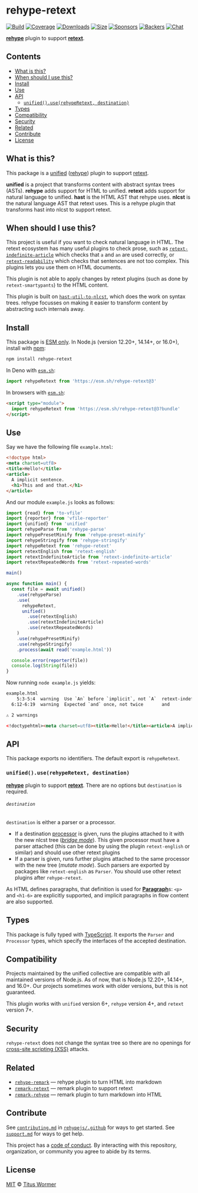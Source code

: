 # rehype-retext

[![Build][build-badge]][build]
[![Coverage][coverage-badge]][coverage]
[![Downloads][downloads-badge]][downloads]
[![Size][size-badge]][size]
[![Sponsors][sponsors-badge]][collective]
[![Backers][backers-badge]][collective]
[![Chat][chat-badge]][chat]

**[rehype][]** plugin to support **[retext][]**.

## Contents

*   [What is this?](#what-is-this)
*   [When should I use this?](#when-should-i-use-this)
*   [Install](#install)
*   [Use](#use)
*   [API](#api)
    *   [`unified().use(rehypeRetext, destination)`](#unifieduserehyperetext-destination)
*   [Types](#types)
*   [Compatibility](#compatibility)
*   [Security](#security)
*   [Related](#related)
*   [Contribute](#contribute)
*   [License](#license)

## What is this?

This package is a [unified][] ([rehype][]) plugin to support [retext][].

**unified** is a project that transforms content with abstract syntax trees
(ASTs).
**rehype** adds support for HTML to unified.
**retext** adds support for natural language to unified.
**hast** is the HTML AST that rehype uses.
**nlcst** is the natural language AST that retext uses.
This is a rehype plugin that transforms hast into nlcst to support retext.

## When should I use this?

This project is useful if you want to check natural language in HTML.
The retext ecosystem has many useful plugins to check prose, such as
[`retext-indefinite-article`][retext-indefinite-article] which checks that `a`
and `an` are used correctly, or [`retext-readability`][retext-readability] which
checks that sentences are not too complex.
This plugins lets you use them on HTML documents.

This plugin is not able to apply changes by retext plugins (such
as done by `retext-smartypants`) to the HTML content.

This plugin is built on [`hast-util-to-nlcst`][hast-util-to-nlcst], which does
the work on syntax trees.
rehype focusses on making it easier to transform content by abstracting such
internals away.

## Install

This package is [ESM only](https://gist.github.com/sindresorhus/a39789f98801d908bbc7ff3ecc99d99c).
In Node.js (version 12.20+, 14.14+, or 16.0+), install with [npm][]:

```sh
npm install rehype-retext
```

In Deno with [`esm.sh`][esmsh]:

```js
import rehypeRetext from 'https://esm.sh/rehype-retext@3'
```

In browsers with [`esm.sh`][esmsh]:

```html
<script type="module">
  import rehypeRetext from 'https://esm.sh/rehype-retext@3?bundle'
</script>
```

## Use

Say we have the following file `example.html`:

```html
<!doctype html>
<meta charset=utf8>
<title>Hello!</title>
<article>
  A implicit sentence.
  <h1>This and and that.</h1>
</article>
```

And our module `example.js` looks as follows:

```js
import {read} from 'to-vfile'
import {reporter} from 'vfile-reporter'
import {unified} from 'unified'
import rehypeParse from 'rehype-parse'
import rehypePresetMinify from 'rehype-preset-minify'
import rehypeStringify from 'rehype-stringify'
import rehypeRetext from 'rehype-retext'
import retextEnglish from 'retext-english'
import retextIndefiniteArticle from 'retext-indefinite-article'
import retextRepeatedWords from 'retext-repeated-words'

main()

async function main() {
  const file = await unified()
    .use(rehypeParse)
    .use(
      rehypeRetext,
      unified()
        .use(retextEnglish)
        .use(retextIndefiniteArticle)
        .use(retextRepeatedWords)
    )
    .use(rehypePresetMinify)
    .use(rehypeStringify)
    .process(await read('example.html'))

  console.error(reporter(file))
  console.log(String(file))
}
```

Now running `node example.js` yields:

```html
example.html
    5:3-5:4  warning  Use `An` before `implicit`, not `A`  retext-indefinite-article  retext-indefinite-article
  6:12-6:19  warning  Expected `and` once, not twice       and                        retext-repeated-words

⚠ 2 warnings
```

```html
<!doctypehtml><meta charset=utf8><title>Hello!</title><article>A implicit sentence.<h1>This and and that.</h1></article>
```

## API

This package exports no identifiers.
The default export is `rehypeRetext`.

### `unified().use(rehypeRetext, destination)`

**[rehype][]** plugin to support **[retext][]**.
There are no options but `destination` is required.

###### `destination`

`destination` is either a parser or a processor.

*   If a destination [processor][] is given, runs the plugins attached to it
    with the new nlcst tree ([*bridge mode*][bridge]).
    This given processor must have a parser attached (this can be done by using
    the plugin `retext-english` or similar) and should use other retext plugins
*   If a parser is given, runs further plugins attached to the same processor
    with the new tree (*mutate mode*).
    Such parsers are exported by packages like `retext-english` as `Parser`.
    You should use other retext plugins after `rehype-retext`.

As HTML defines paragraphs, that definition is used for
[**Paragraph**][paragraph]s: `<p>` and `<h1-6>` are explicitly
supported, and implicit paragraphs in flow content are also supported.

## Types

This package is fully typed with [TypeScript][].
It exports the `Parser` and `Processor` types, which specify the interfaces of
the accepted destination.

## Compatibility

Projects maintained by the unified collective are compatible with all maintained
versions of Node.js.
As of now, that is Node.js 12.20+, 14.14+, and 16.0+.
Our projects sometimes work with older versions, but this is not guaranteed.

This plugin works with `unified` version 6+, `rehype` version 4+, and `retext`
version 7+.

## Security

`rehype-retext` does not change the syntax tree so there are no openings for
[cross-site scripting (XSS)][xss] attacks.

## Related

*   [`rehype-remark`](https://github.com/rehypejs/rehype-remark)
    — rehype plugin to turn HTML into markdown
*   [`remark-retext`](https://github.com/remarkjs/remark-retext)
    — remark plugin to support retext
*   [`remark-rehype`](https://github.com/remarkjs/remark-rehype)
    — remark plugin to turn markdown into HTML

## Contribute

See [`contributing.md`][contributing] in [`rehypejs/.github`][health] for ways
to get started.
See [`support.md`][support] for ways to get help.

This project has a [code of conduct][coc].
By interacting with this repository, organization, or community you agree to
abide by its terms.

## License

[MIT][license] © [Titus Wormer][author]

<!-- Definitions -->

[build-badge]: https://github.com/rehypejs/rehype-retext/workflows/main/badge.svg

[build]: https://github.com/rehypejs/rehype-retext/actions

[coverage-badge]: https://img.shields.io/codecov/c/github/rehypejs/rehype-retext.svg

[coverage]: https://codecov.io/github/rehypejs/rehype-retext

[downloads-badge]: https://img.shields.io/npm/dm/rehype-retext.svg

[downloads]: https://www.npmjs.com/package/rehype-retext

[size-badge]: https://img.shields.io/bundlephobia/minzip/rehype-retext.svg

[size]: https://bundlephobia.com/result?p=rehype-retext

[sponsors-badge]: https://opencollective.com/unified/sponsors/badge.svg

[backers-badge]: https://opencollective.com/unified/backers/badge.svg

[collective]: https://opencollective.com/unified

[chat-badge]: https://img.shields.io/badge/chat-discussions-success.svg

[chat]: https://github.com/rehypejs/rehype/discussions

[npm]: https://docs.npmjs.com/cli/install

[esmsh]: https://esm.sh

[health]: https://github.com/rehypejs/.github

[contributing]: https://github.com/rehypejs/.github/blob/HEAD/contributing.md

[support]: https://github.com/rehypejs/.github/blob/HEAD/support.md

[coc]: https://github.com/rehypejs/.github/blob/HEAD/code-of-conduct.md

[license]: license

[author]: https://wooorm.com

[typescript]: https://www.typescriptlang.org

[unified]: https://github.com/unifiedjs/unified

[rehype]: https://github.com/rehypejs/rehype

[retext]: https://github.com/retextjs/retext

[processor]: https://github.com/unifiedjs/unified#processor

[bridge]: https://github.com/unifiedjs/unified#processing-between-syntaxes

[paragraph]: https://github.com/syntax-tree/nlcst#paragraph

[xss]: https://en.wikipedia.org/wiki/Cross-site_scripting

[retext-indefinite-article]: https://github.com/retextjs/retext-indefinite-article

[retext-readability]: https://github.com/retextjs/retext-readability

[hast-util-to-nlcst]: https://github.com/syntax-tree/hast-util-to-nlcst
